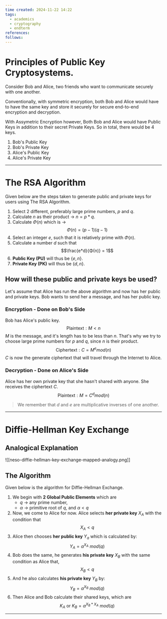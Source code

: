 ```yaml
---
time created: 2024-11-22 14:22
tags:
  - academics
  - cryptography
  - endterm
references: 
follows:
---
```

# Principles of Public Key Cryptosystems. 
Consider Bob and Alice, two friends who want to communicate securely with one another. 

Conventionally, with symmetric encryption, both Bob and Alice would have to have the same key and store it securely for secure end-to-end encryption and decryption. 

With Assymetric Encryption however, Both Bob and Alice would have Public Keys in addition to their secret Private Keys. So in total, there would be 4 keys. 
1. Bob's Public Key
2. Bob's Private Key
3. Alice's Public Key
4. Alice's Private Key

---
# The RSA Algorithm
Given below are the steps taken to generate public and private keys for users using The RSA Algorithm. 
1. Select 2 different, preferably large prime numbers, $p$ and $q$. 
2. Calculate $n$ as their product -> $n = p*q$. 
3. Calculate $Φ(n)$ which is -> $$Φ(n) = (p-1)(q-1)$$
4. Select an integer $e$, such that it is relatively prime with $Φ(n)$. 
5. Calculate a number $d$ such that $$\frac{e*d}{Φ(n)} = 1$$
6. **Public Key (PU)** will thus be $\{e, n\}$. 
7. **Private Key (PK)** will thus be $\{d, n\}$. 

## How will these public and private keys be used? 
Let's assume that Alice has run the above algorithm and now has her public and private keys. Bob wants to send her a message, and has her public key. 
### Encryption - Done on Bob's Side
Bob has Alice's public key. 
$$\text{Plaintext} : M < n$$
$M$ is the message, and it's length has to be less than $n$. That's why we try to choose large prime numbers for $p$ and $q$, since $n$ is their product.
$$\text{Ciphertext} : C = M^e mod(n)$$
$C$ is now the generate ciphertext that will travel through the Internet to Alice. 

### Decryption - Done on Alice's Side
Alice has her own private key that she hasn't shared with anyone. She receives the ciphertext $C$. 
$$\text{Plaintext}: M = C^dmod(n)$$
> We remember that $d$ and $e$ are multiplicative inverses of one another. 

---
# Diffie-Hellman Key Exchange
## Analogical Explanation

![[neso-diffie-hellman-key-exchange-mapped-analogy.png]]
## The Algorithm
Given below is the algorithm for Diffie-Hellman Exchange. 
1. We begin with **2 Global Public Elements** which are
   - $q$ -> any prime number, 
   - $α$ -> primitive root of $q$, and $α<q$
2. Now, we come to Alice for now. Alice selects **her private key** $X_A$ with the condition that $$X_A < q$$
3. Alice then chooses **her public key** $Y_a$ which is calculated by: $$Y_A = α^{X_A}\text{   }mod(q)$$
4. Bob does the same, he generates **his private key** $X_B$ with the same condition as Alice that, $$X_B < q$$
5. And he also calculates **his private key** $Y_B$ by: $$Y_B = α^{X_B}\text{ }mod(q)$$
6. Then Alice and Bob calculate their shared keys, which are $$K_A \text{ or } K_B = α^{X_B*X_A}\text{ }mod(q)$$
---
